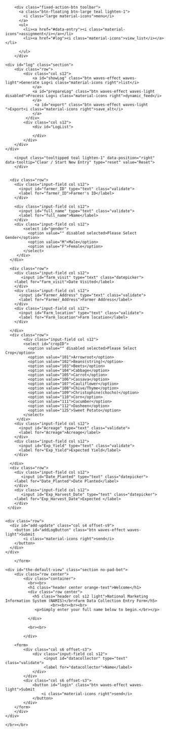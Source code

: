 <!DOCTYPE html>
<html lang="en">
<head>
	
  <meta http-equiv="Content-Type" content="text/html; charset=UTF-8"/>
  <meta name="viewport" content="width=device-width, initial-scale=1, maximum-scale=1.0"/>
  <link rel="icon" href="favicon.ico" type="image/x-icon" />  
	<link rel="apple-touch-icon" href="imgs/hello-icon-152.png">   
	<meta name="theme-color" content="white"/>  
	<meta name="apple-mobile-web-app-capable" content="yes">  
	<meta name="apple-mobile-web-app-status-bar-style" content="black"> 
	<meta name="apple-mobile-web-app-title" content="NAMIS DEF"> 
	<meta name="msapplication-TileImage" content="imgs/hello-icon-144.png">  
	<meta name="msapplication-TileColor" content="#FFFFFF">
  <title>NAMIS - CROP DATA COLLECTION FORM</title>

  <link rel="manifest" href="https://github.com/namisvc/namispwa.github.io/blob/master/pwa.webmanifest">
  <!-- CSS  -->
  <link href="https://fonts.googleapis.com/icon?family=Material+Icons" rel="stylesheet">
  <link href="css/materialize.css" type="text/css" rel="stylesheet" media="screen,projection"/>
  <link href="css/style.css" type="text/css" rel="stylesheet" media="screen,projection"/>
</head>
<body>

<!--
	<div class="navbar-fixed">
	  <nav class="light-green lighten-1" role="navigation">
		<div class="nav-wrapper container"><a id="logo-container" href="#" class="brand-logo"><img src="imgs/hello-icon-152.png"></a>
		  <ul class="right hide-on-med-and-down">
			<li><a href="#data-entry">Form<i class="material-icons right">assignment</i></a></li>
			<li><a href="#log">Log<i class="material-icons right">view_list</i></a></li>
			
		  </ul>

		  <ul id="nav-mobile" class="sidenav">
			<li><a href="#data-entry">Form<i class="material-icons right">assignment</i></a></li>
			<li><a href="#log">Log<i class="material-icons right">view_list</i></a></li>
		  </ul>
		  <a href="#" data-target="nav-mobile" class="sidenav-trigger"><i class="material-icons">menu</i></a>
		</div>
	  </nav>
	</div>
	
-->

	
		<div class="fixed-action-btn toolbar">
		  <a class="btn-floating btn-large teal lighten-1">
			<i class="large material-icons">menu</i>
		  </a>
		  <ul>
			<li><a href="#data-entry"><i class="material-icons">assignment</i></a></li>
			<li><a href="#log"><i class="material-icons">view_list</i></a></li>
	
		  </ul>
		</div>
			  


<div class="container">
<main role="main" class="app">

  	<div id="log" class="section">
		<div class="row">
			<div class="col s12">
				<a id="showLog" class="btn waves-effect waves-light">Generate Log<i class="material-icons right">list</i>
				</a>
				<a id="prepareLog" class="btn waves-effect waves-light disabled">Process Log<i class="material-icons right">dynamic_feed</i>
				</a>
				 <a id="export" class="btn waves-effect waves-light ">Export<i class="material-icons right">save_alt</i>
				</a>
			 </div>
			<div class="col s12">
				<div id="LogList">

				</div>
			</div>
		</div>
	</div>
   
   
   <div id="data-entry" class="section">

   <div class="row">
    <form id="entry-form" class="col s12">
		<div class="row">
			
		<input class="tooltipped teal lighten-1" data-position="right" data-tooltip="Clear / Start New Entry" type="reset" value="Reset">
		</div>

	
	  <div class="row">
		<div class="input-field col s12">
          <input id="farmer_ID" type="text" class="validate">
          <label for="farmer_ID">Farmer's ID</label>
        </div>
	  
		<div class="input-field col s12">
          <input id="full_name" type="text" class="validate">
          <label for="full_name">Name</label>
        </div>
		<div class="input-field col s12">
			<select id="gender">
			  <option value="" disabled selected>Please Select Gender</option>
			  <option value="M">Male</option>
			  <option value="F">Female</option>
			</select>
		 </div>
	  </div>

      <div class="row">		
		<div class="input-field col s12">
           <input id="farm_visit" type="text" class="datepicker">
		<label for="farm_visit">Date Visited</label>
        </div>
        <div class="input-field col s12">
          <input id="Farmer_Address" type="text" class="validate">
          <label for="Farmer_Address">Farmer Address</label>
        </div>
		<div class="input-field col s12">
          <input id="Farm_location" type="text" class="validate">
          <label for="Farm_location">Farm location</label>
        </div>

      </div>
      <div class="row">
	  		<div class="input-field col s12">
			<select id="cropID">
			  <option value="" disabled selected>Please Select Crop</option>
			  <option value="101">Arrowroot</option>
			  <option value="102">Beans(string)</option>
			  <option value="103">Beets</option>
			  <option value="104">Cabbage</option>
			  <option value="105">Carrot</option>
			  <option value="106">Cassava</option>
			  <option value="107">Cauliflower</option>
			  <option value="108">Chive/Thyme</option>
			  <option value="109">Christophine(chocho)</option>
			  <option value="110">Corn</option>
			  <option value="111">Cucumber</option>
			  <option value="112">Dasheen</option>
			  <option value="125">Sweet Potato</option>
			</select>
		 </div>
        <div class="input-field col s12">
          <input id="Acreage" type="text" class="validate">
          <label for="Acreage">Acreage</label>
        </div>
		<div class="input-field col s12">
          <input id="Exp_Yield" type="text" class="validate">
          <label for="Exp_Yield">Expected Yield</label>
        </div>

      </div>
	  <div class="row">
		<div class="input-field col s12">
           <input id="Date_Planted" type="text" class="datepicker">
		<label for="Date_Planted">Date Planted</label>
        </div>
		<div class="input-field col s12">
           <input id="Exp_Harvest_Date" type="text" class="datepicker">
		<label for="Exp_Harvest_Date">Expected </label>
		</div>
	 </div>
	 
	 
    <div class="row">
      <div id="add-update" class="col s4 offset-s9">
		<button id="addLogButton" class="btn waves-effect waves-light">Submit
			<i class="material-icons right">send</i>
		</button>
	  </div>
    </div>
         
		</form>
  </div>
      </div>
	  
	  
	<div id="the-default-view" class="section no-pad-bot">
		<div class="row center">
		    <div class="container">
			  <br><br>
			  <h1 class="header center orange-text">Welcome</h1>
			  <div class="row center">
				<h5 class="header col s12 light">National Marketing Information System (NAMIS)</br>Farm Data Collection Entry Form</h5>
						<br><br><br><br>
				 <p>Simply enter your full name below to begin.</br></p>

			  </div>

			  <br><br>

			</div>
		
		<form>
			<div class="col s6 offset-s3">
				<div class="input-field col s12">
					 <input id="datacollector" type="text" class="validate">
					 <label for="datacollector">Name</label>
				</div>
			</div>
			<div class="col s6 offset-s3">
				<button id="login" class="btn waves-effect waves-light">Submit
					<i class="material-icons right">send</i>
				</button>
			</div>
		</form>
		</div>
	</div>
	  
</main>
    </div>
	

	
    </br></br>





  <footer>

  </footer>


  <!--  Scripts-->
  <script src="https://code.jquery.com/jquery-2.1.1.min.js"></script>
  <script src="js/materialize.js"></script>
  <script src="js/init.js"></script>
  <script src="js/crops.js"></script>
  
  
  </body>
</html>
